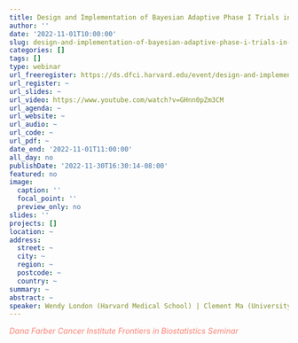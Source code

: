 ```yaml
---
title: Design and Implementation of Bayesian Adaptive Phase I Trials in Oncology using the DEDUCE Application
author: ''
date: '2022-11-01T10:00:00'
slug: design-and-implementation-of-bayesian-adaptive-phase-i-trials-in-oncology
categories: []
tags: []
type: webinar
url_freeregister: https://ds.dfci.harvard.edu/event/design-and-implementation-of-bayesian-adaptive-phase-i-trials-in-oncology-using-the-deduce-application/
url_register: ~
url_slides: ~
url_video: https://www.youtube.com/watch?v=GHnn0pZm3CM
url_agenda: ~
url_website: ~
url_audio: ~
url_code: ~
url_pdf: ~
date_end: '2022-11-01T11:00:00'
all_day: no
publishDate: '2022-11-30T16:30:14-08:00'
featured: no
image:
  caption: ''
  focal_point: ''
  preview_only: no
slides: ''
projects: []
location: ~
address:
  street: ~
  city: ~
  region: ~
  postcode: ~
  country: ~
summary: ~
abstract: ~
speaker: Wendy London (Harvard Medical School) | Clement Ma (University of Toronto Independent Scientist)
---
```

<span style="color: salmon;">*Dana Farber Cancer Institute Frontiers in Biostatistics Seminar*</span>

<!--more-->

